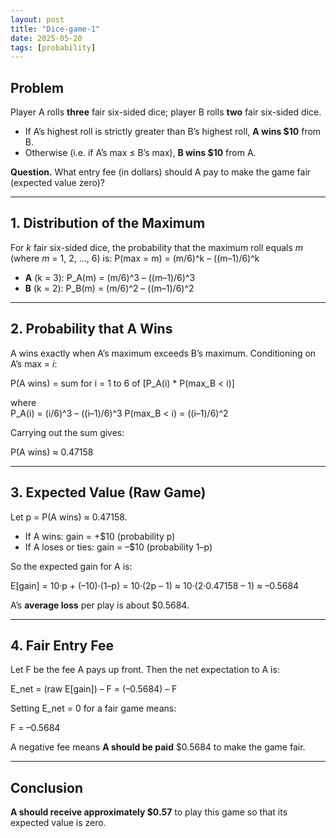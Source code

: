```yaml
---
layout: post
title: "Dice-game-1"
date: 2025-05-20
tags: [probability]
---
```


## Problem

Player A rolls **three** fair six-sided dice; player B rolls **two** fair six-sided dice.  
- If A’s highest roll is strictly greater than B’s highest roll, **A wins \$10** from B.  
- Otherwise (i.e. if A’s max ≤ B’s max), **B wins \$10** from A.  

**Question.** What entry fee (in dollars) should A pay to make the game fair (expected value zero)?

---

## 1. Distribution of the Maximum

For *k* fair six-sided dice, the probability that the maximum roll equals *m* (where *m* = 1, 2, …, 6) is:
P(max = m) = (m/6)^k – ((m–1)/6)^k


- **A** (k = 3):  P_A(m) = (m/6)^3 – ((m–1)/6)^3
- **B** (k = 2):  P_B(m) = (m/6)^2 – ((m–1)/6)^2

---

## 2. Probability that A Wins

A wins exactly when A’s maximum exceeds B’s maximum.  Conditioning on A’s max = *i*:

P(A wins) =
sum for i = 1 to 6 of [P_A(i) * P(max_B < i)]

where  
P_A(i) = (i/6)^3 – ((i–1)/6)^3
P(max_B < i) = ((i–1)/6)^2

Carrying out the sum gives:

P(A wins) ≈ 0.47158

---

## 3. Expected Value (Raw Game)

Let p = P(A wins) ≈ 0.47158.

- If A wins: gain = +\$10 (probability p)  
- If A loses or ties: gain = –\$10 (probability 1–p)

So the expected gain for A is:

E[gain] = 10·p + (–10)·(1–p)
= 10·(2p – 1)
≈ 10·(2·0.47158 – 1)
≈ –0.5684

A’s **average loss** per play is about \$0.5684.

---

## 4. Fair Entry Fee

Let F be the fee A pays up front.  Then the net expectation to A is:

E_net = (raw E[gain]) – F
= (–0.5684) – F

Setting E_net = 0 for a fair game means:

F = –0.5684

A negative fee means **A should be paid** \$0.5684 to make the game fair.

---

## Conclusion

**A should receive approximately \$0.57** to play this game so that its expected value is zero.  
